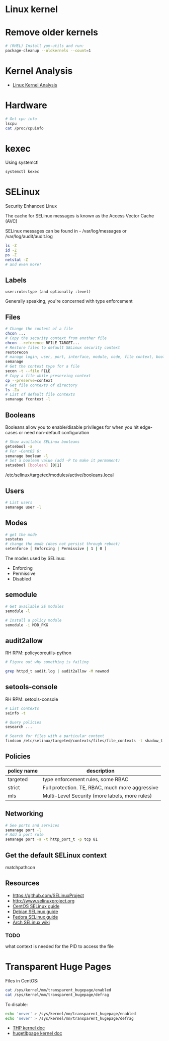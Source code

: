 # Linux kernel

# Remove older kernels

```bash
# (RHEL) Install yum-utils and run:
package-cleanup --oldkernels --count=1
```

# Kernel Analysis
* [Linux Kernel Analysis](http://www.faqs.org/docs/Linux-HOWTO/KernelAnalysis-HOWTO.html)

# Hardware

```bash
# Get cpu info
lscpu
cat /proc/cpuinfo
```



# kexec

Using systemctl

```bash
systemctl kexec
```


# SELinux

Security Enhanced Linux

The cache for SELinux messages is known as the Access Vector Cache (AVC)

SELinux messages can be found in - /var/log/messages or /var/log/audit/audit.log

```bash
ls -Z
id -Z
ps -Z
netstat -Z
# and even more!
```

## Labels

```
user:role:type (and optionally :level)
```

Generally speaking, you're concerned with type enforcement

## Files

```bash
# Change the context of a file
chcon ...
# Copy the security context from another file
chcon --reference RFILE TARGET...
# Restore files to default SELinux security context
restorecon
# manage login, user, port, interface, module, node, file context, boolean, permissive state, dontaudit
semanage
# Get the context type for a file
secon -t --file FILE
# Copy a file while preserving context
cp --preserve=context
# Get file contexts of directory
ls -Za
# List of default file contexts
semanage fcontext -l
```

## Booleans

Booleans allow you to enable/disable privileges for when you hit edge-cases or need non-default configuration

```bash
# Show available SELinux booleans
getsebool -a
# For ~CentOS 6:
semanage boolean -l
# Set a boolean value (add -P to make it permanent)
setsebool [boolean] [0|1]
```

/etc/selinux/targeted/modules/active/booleans.local 

## Users

```bash
# List users
semanage user -l
```

## Modes

```bash
# get the mode
sestatus
# change the mode (does not persist through reboot)
setenforce [ Enforcing | Permissive | 1 | 0 ]
```

The modes used by SELinux:

- Enforcing
- Permissive
- Disabled


## semodule

```bash
# Get available SE modules
semodule -l

# Install a policy module
semodule -i MOD_PKG
```

## audit2allow

RH RPM: policycoreutils-python

```bash
# Figure out why something is failing

grep httpd_t audit.log | audit2allow -M newmod
```

## setools-console

RH RPM: setools-console

```bash
# List contexts
seinfo -t

# Query policies
sesearch ...

# Search for files with a particular context
findcon /etc/selinux/targeted/contexts/files/file_contexts -t shadow_t
```

## Policies

policy name | description
---         | ---
targeted    | type enforcement rules, some RBAC
strict      | Full protection. TE, RBAC, much more aggressive
mls         | Multi-Level Security (more labels, more rules)

## Networking

```bash
# See ports and services
semanage port -l
# Add a port rule
semanage port -a -t http_port_t -p tcp 81
```

## Get the default SELinux context

matchpathcon

## Resources

* <https://github.com/SELinuxProject>
* <http://www.selinuxproject.org>
* [CentOS SELinux guide](https://wiki.centos.org/HowTos/SELinux)
* [Debian SELinux guide](https://wiki.debian.org/SELinux/Setup)
* [Fedora SELinux guide](https://fedoraproject.org/wiki/SELinux)
* [Arch SELinux wiki](https://wiki.archlinux.org/index.php/SELinux)

### TODO
what context is needed for the PID to access the file


# Transparent Huge Pages

Files in CentOS:

```bash
cat /sys/kernel/mm/transparent_hugepage/enabled
cat /sys/kernel/mm/transparent_hugepage/defrag
```

To disable:

```bash
echo 'never' > /sys/kernel/mm/transparent_hugepage/enabled
echo 'never' > /sys/kernel/mm/transparent_hugepage/defrag
```

* [THP kernel doc](https://www.kernel.org/doc/Documentation/vm/transhuge.txt)
* [hugetlbpage kernel doc](https://www.kernel.org/doc/Documentation/vm/hugetlbpage.txt)
